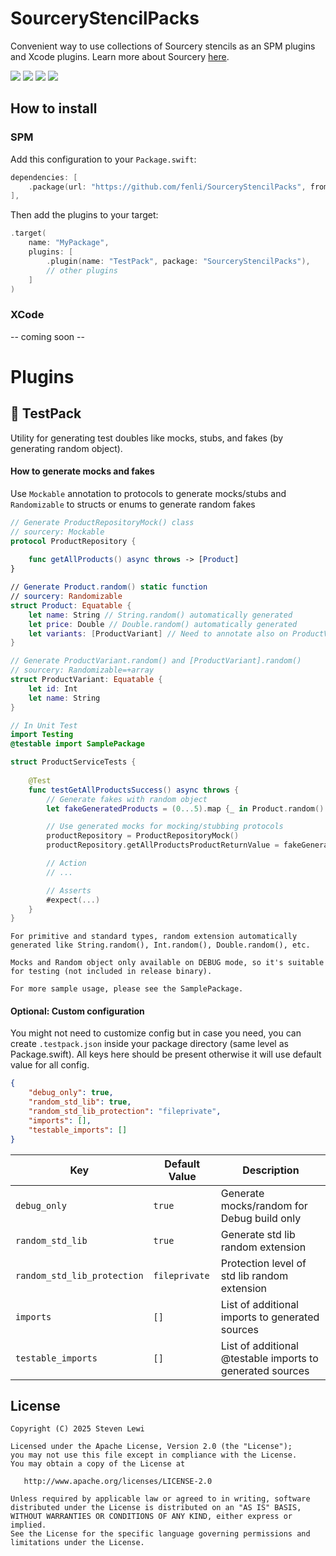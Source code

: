 # SourceryStencilPacks
Convenient way to use collections of Sourcery stencils as an SPM plugins and Xcode plugins. Learn more about Sourcery [here](https://github.com/krzysztofzablocki/Sourcery).

[![](https://img.shields.io/github/v/release/fenli/SourceryStencilPacks?style=flat&label=Latest%20Release&color=blue)](https://github.com/fenli/SourceryStencilPacks/releases)
[![](https://img.shields.io/endpoint?url=https%3A%2F%2Fswiftpackageindex.com%2Fapi%2Fpackages%2Ffenli%2FSourceryStencilPacks%2Fbadge%3Ftype%3Dswift-versions)](https://swiftpackageindex.com/fenli/SourceryStencilPacks)
[![](https://img.shields.io/endpoint?url=https%3A%2F%2Fswiftpackageindex.com%2Fapi%2Fpackages%2Ffenli%2FSourceryStencilPacks%2Fbadge%3Ftype%3Dplatforms)](https://swiftpackageindex.com/fenli/SourceryStencilPacks)
[![](https://img.shields.io/github/license/fenli/SourceryStencilPacks?style=flat)](https://www.apache.org/licenses/LICENSE-2.0.txt)

## How to install
### SPM
Add this configuration to your `Package.swift`:
```swift
dependencies: [
    .package(url: "https://github.com/fenli/SourceryStencilPacks", from: "0.1.1"),
],
```
Then add the plugins to your target:
```swift
.target(
    name: "MyPackage",
    plugins: [
        .plugin(name: "TestPack", package: "SourceryStencilPacks"),
        // other plugins
    ]
)
```

### XCode
-- coming soon --

# Plugins
## :rocket: TestPack
Utility for generating test doubles like mocks, stubs, and fakes (by generating random object).

#### How to generate mocks and fakes 
Use `Mockable` annotation to protocols to generate mocks/stubs and `Randomizable` to structs or enums to generate random fakes
```swift
// Generate ProductRepositoryMock() class
// sourcery: Mockable
protocol ProductRepository {
    
    func getAllProducts() async throws -> [Product]
}

// Generate Product.random() static function
// sourcery: Randomizable
struct Product: Equatable {
    let name: String // String.random() automatically generated
    let price: Double // Double.random() automatically generated
    let variants: [ProductVariant] // Need to annotate also on ProductVariant
}

// Generate ProductVariant.random() and [ProductVariant].random()
// sourcery: Randomizable=+array
struct ProductVariant: Equatable {
    let id: Int
    let name: String
}

// In Unit Test
import Testing
@testable import SamplePackage

struct ProductServiceTests {
    
    @Test
    func testGetAllProductsSuccess() async throws {
        // Generate fakes with random object
        let fakeGeneratedProducts = (0...5).map {_ in Product.random() }

        // Use generated mocks for mocking/stubbing protocols
        productRepository = ProductRepositoryMock()
        productRepository.getAllProductsProductReturnValue = fakeGeneratedProducts

        // Action
        // ...

        // Asserts
        #expect(...)
    }
}
```

    For primitive and standard types, random extension automatically generated like String.random(), Int.random(), Double.random(), etc.

    Mocks and Random object only available on DEBUG mode, so it's suitable for testing (not included in release binary). 

    For more sample usage, please see the SamplePackage.

#### Optional: Custom configuration
You might not need to customize config but in case you need, you can create `.testpack.json` inside your package directory (same level as Package.swift). All keys here should be present otherwise it will use default value for all config.
```json
{
	"debug_only": true,
	"random_std_lib": true,
	"random_std_lib_protection": "fileprivate",
	"imports": [],
	"testable_imports": []
}
```
| Key                        | Default Value  | Description                                                 |
|----------------------------|----------------|-------------------------------------------------------------|
| `debug_only`               | `true`         | Generate mocks/random for Debug build only                  |
| `random_std_lib`           | `true`         | Generate std lib random extension                           |
| `random_std_lib_protection`| `fileprivate`  | Protection level of std lib random extension  	   	    |
| `imports`                  | `[]`           | List of additional imports to generated sources             |
| `testable_imports`         | `[]`           | List of additional @testable imports to generated sources   |


## License

    Copyright (C) 2025 Steven Lewi

    Licensed under the Apache License, Version 2.0 (the "License");
    you may not use this file except in compliance with the License.
    You may obtain a copy of the License at

       http://www.apache.org/licenses/LICENSE-2.0

    Unless required by applicable law or agreed to in writing, software
    distributed under the License is distributed on an "AS IS" BASIS,
    WITHOUT WARRANTIES OR CONDITIONS OF ANY KIND, either express or implied.
    See the License for the specific language governing permissions and
    limitations under the License.
